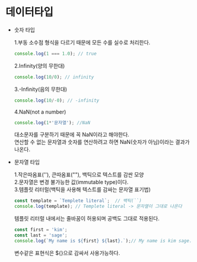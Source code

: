 # 데이터타입
* 숫자 타입  
  
  1.부동 소수점 형식을 다르기 때문에 모든 수를 실수로 처리한다.  
  ```javascript  
  console.log(1 === 1.0); // true  
  ```  
  2.Infinity(양의 무한대)  
  ```javascript  
  console.log(10/0); // infinity  
  ```  
  3.-Infinity(음의 무한대)  
  ```javascript  
  console.log(10/-0); // -infinity  
  ```
  4.NaN(not a number)  
  ```javascript  
  console.log(1*'문자열'); //NaN  
  ```  
  대소문자를 구분하기 때문에 꼭 NaN이라고 해야한다.  
  연산할 수 없는 문자열과 숫자를 연산하려고 하면 NaN(숫자가 아님)이라는 결과가 나온다. 
    
* 문자열 타입  
  
  1.작은따옴표(''), 큰따옴표(""), 백틱으로 텍스트를 감싼 모양  
  2.문자열은 변경 불가능한 값(immutable type)이다.  
  3.템플릿 리터럴(백틱을 사용해 텍스트를 감싸는 문자열 표기법)  
    ```javascript  
    const template = `Templete literal`;  // 백틱(``)
    console.log(template); // Templete literal -> 문자열이 그대로 나온다  
    ```  
    템플릿 리터럴 내에서는 줄바꿈이 허용되며 공백도 그대로 적용된다.  
    ```javascript  
    const first = 'kim';  
    const last = 'sage';  
    console.log(`My name is ${first} ${last}.`);// My name is kim sage.  
    ```  
    변수같은 표현식은 ${}으로 감싸서 사용가능하다.  
    
    
  
